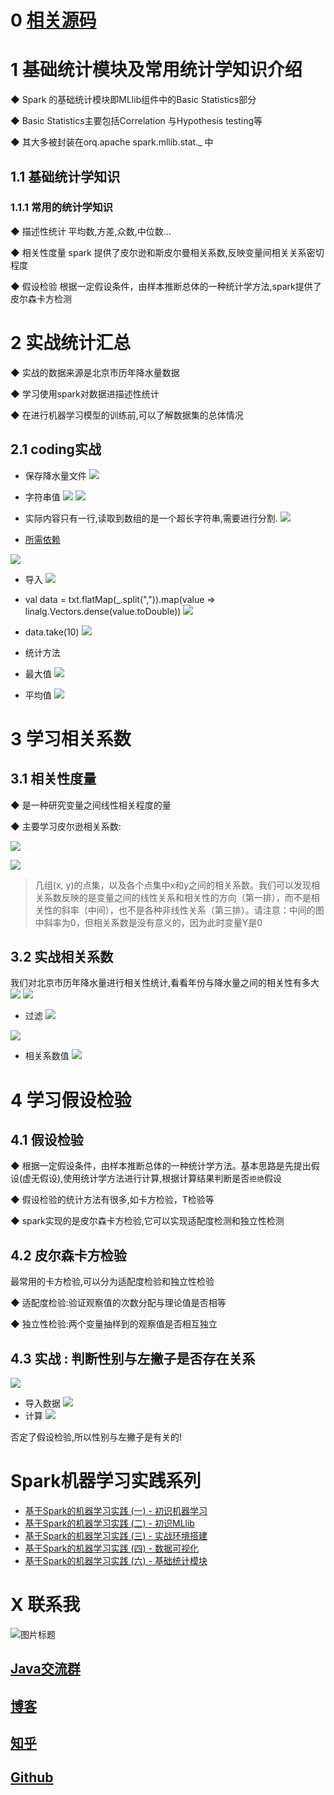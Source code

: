  # 0  [相关源码](https://github.com/Wasabi1234/Spark-MLlib-Tutorial)

# 1 基础统计模块及常用统计学知识介绍
◆ Spark 的基础统计模块即MLlib组件中的Basic Statistics部分

◆ Basic Statistics主要包括Correlation 与Hypothesis testing等

◆ 其大多被封装在orq.apache spark.mllib.stat._ 中

## 1.1 基础统计学知识
### 1.1.1 常用的统计学知识
◆ 描述性统计
平均数,方差,众数,中位数...

◆ 相关性度量
spark 提供了皮尔逊和斯皮尔曼相关系数,反映变量间相关关系密切程度

◆ 假设检验
根据一定假设条件，由样本推断总体的一种统计学方法,spark提供了皮尔森卡方检测

# 2 实战统计汇总
◆ 实战的数据来源是北京市历年降水量数据

◆ 学习使用spark对数据进描述性统计

◆ 在进行机器学习模型的训练前,可以了解数据集的总体情况

## 2.1 coding实战
- 保存降水量文件
![](https://upload-images.jianshu.io/upload_images/16782311-a89ea1a0720bf8ab.png?imageMogr2/auto-orient/strip%7CimageView2/2/w/1240)

- 字符串值
![](https://upload-images.jianshu.io/upload_images/16782311-66b17a4a2ea33630.png?imageMogr2/auto-orient/strip%7CimageView2/2/w/1240)
![](https://upload-images.jianshu.io/upload_images/16782311-b6b775052e8e9816.png?imageMogr2/auto-orient/strip%7CimageView2/2/w/1240)

- 实际内容只有一行,读取到数组的是一个超长字符串,需要进行分割.
![](https://upload-images.jianshu.io/upload_images/16782311-95314cc5dec4fc8f.png?imageMogr2/auto-orient/strip%7CimageView2/2/w/1240)

- [所需依赖](https://spark.apache.org/docs/latest/mllib-statistics.html#summary-statistics)

![](https://upload-images.jianshu.io/upload_images/16782311-9d9c332d9fa900bc.png?imageMogr2/auto-orient/strip%7CimageView2/2/w/1240)
- 导入
![](https://upload-images.jianshu.io/upload_images/16782311-4f1b78c0706d915b.png?imageMogr2/auto-orient/strip%7CimageView2/2/w/1240)

- val data = txt.flatMap(_.split(",")).map(value => linalg.Vectors.dense(value.toDouble))
![](https://upload-images.jianshu.io/upload_images/16782311-91438edb8e8d24ae.png?imageMogr2/auto-orient/strip%7CimageView2/2/w/1240)
- data.take(10)
![](https://upload-images.jianshu.io/upload_images/16782311-f67b08873b671562.png?imageMogr2/auto-orient/strip%7CimageView2/2/w/1240)

- 统计方法
- 最大值
![](https://upload-images.jianshu.io/upload_images/16782311-b979d67b3b39edf0.png?imageMogr2/auto-orient/strip%7CimageView2/2/w/1240)
- 平均值
![](https://upload-images.jianshu.io/upload_images/16782311-cced0e042a1db88e.png?imageMogr2/auto-orient/strip%7CimageView2/2/w/1240)

# 3 学习相关系数
## 3.1 相关性度量
◆ 是一种研究变量之间线性相关程度的量

◆ 主要学习皮尔逊相关系数:

![](https://upload-images.jianshu.io/upload_images/16782311-c650b1e808b139f0.png?imageMogr2/auto-orient/strip%7CimageView2/2/w/1240)

![](https://upload-images.jianshu.io/upload_images/16782311-705c8ad096960127.png?imageMogr2/auto-orient/strip%7CimageView2/2/w/1240)
>几组(x, y)的点集，以及各个点集中x和y之间的相关系数。我们可以发现相关系数反映的是变量之间的线性关系和相关性的方向（第一排），而不是相关性的斜率（中间），也不是各种非线性关系（第三排）。请注意：中间的图中斜率为0，但相关系数是没有意义的，因为此时变量Y是0

## 3.2 实战相关系数
我们对北京市历年降水量进行相关性统计,看看年份与降水量之间的相关性有多大
![](https://upload-images.jianshu.io/upload_images/16782311-f9d2972a3e1297fd.png?imageMogr2/auto-orient/strip%7CimageView2/2/w/1240)
![](https://upload-images.jianshu.io/upload_images/16782311-88114ab970eba015.png?imageMogr2/auto-orient/strip%7CimageView2/2/w/1240)

- 过滤
![](https://upload-images.jianshu.io/upload_images/16782311-98c397a70d831bf9.png?imageMogr2/auto-orient/strip%7CimageView2/2/w/1240)

![](https://upload-images.jianshu.io/upload_images/16782311-0515c66172fd86ff.png?imageMogr2/auto-orient/strip%7CimageView2/2/w/1240)
- 相关系数值
![](https://upload-images.jianshu.io/upload_images/16782311-80f9f273b374ba99.png?imageMogr2/auto-orient/strip%7CimageView2/2/w/1240)

# 4 学习假设检验
## 4.1 假设检验
◆ 根据一定假设条件，由样本推断总体的一种统计学方法。基本思路是先提出假设(虚无假设),使用统计学方法进行计算,根据计算结果判断是否`拒绝`假设

◆ 假设检验的统计方法有很多,如卡方检验，T检验等

◆ spark实现的是皮尔森卡方检验,它可以实现适配度检测和独立性检测

## 4.2 皮尔森卡方检验
最常用的卡方检验,可以分为适配度检验和独立性检验

◆ 适配度检验:验证观察值的次数分配与理论值是否相等

◆ 独立性检验:两个变量抽样到的观察值是否相互独立

## 4.3 实战 : 判断性别与左撇子是否存在关系
![](https://upload-images.jianshu.io/upload_images/16782311-a531b613d399495e.png?imageMogr2/auto-orient/strip%7CimageView2/2/w/1240)

- 导入数据
![](https://upload-images.jianshu.io/upload_images/16782311-0655a04dea30e153.png?imageMogr2/auto-orient/strip%7CimageView2/2/w/1240)
- 计算
![](https://upload-images.jianshu.io/upload_images/16782311-d2c6ce572c7ab032.png?imageMogr2/auto-orient/strip%7CimageView2/2/w/1240)

否定了假设检验,所以性别与左撇子是有关的!

# Spark机器学习实践系列
- [基于Spark的机器学习实践 (一) - 初识机器学习](https://zhuanlan.zhihu.com/p/61667559)
- [基于Spark的机器学习实践 (二) - 初识MLlib](https://zhuanlan.zhihu.com/p/61784371)
- [基于Spark的机器学习实践 (三) - 实战环境搭建](https://zhuanlan.zhihu.com/p/61848834)
- [基于Spark的机器学习实践 (四) - 数据可视化
](https://zhuanlan.zhihu.com/p/61868232)
- [基于Spark的机器学习实践 (六) - 基础统计模块](https://zhuanlan.zhihu.com/p/62241911)

# X 联系我
![](http://upload-images.jianshu.io/upload_images/4685968-6a8b28d2fd95e8b7?imageMogr2/auto-orient/strip%7CimageView2/2/w/1240 "图片标题") 
## [Java交流群](https://jq.qq.com/?_wv=1027&k=5UB4P1T)

## [博客](http://www.shishusheng.com)

## [知乎](http://www.zhihu.com/people/shi-shu-sheng-)

## [Github](https://github.com/Wasabi1234)